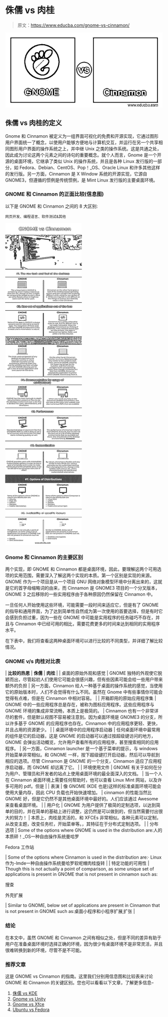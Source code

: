 # 侏儒 vs 肉桂

> 原文：<https://www.educba.com/gnome-vs-cinnamon/>

![GNOME vs Cinnamon](img/2d7ead13ac22887b5e1bff593bcda360.png)



## 侏儒 vs 肉桂的定义

Gnome 和 Cinnamon 被定义为一组界面可视化的免费和开源实现，它通过图形用户界面统一了概念，以使用户能够方便地与计算机交互，并运行在另一个共享相同图形用户界面的操作系统之上，并中继 Unix 之类的操作系统。这是共通之处，因此成为讨论这两个元素之间的诗句的重要概念。就个人而言，Gnome 是一个开源的桌面环境，它继承了类似 Unix 的操作系统，并且是各种 Linux 发行版的一部分，如 Fedora、Debian、CentOS、Pop！_OS、Oracle Linux 和许多其他这样的发行版。另一方面，Cinnamon 是 X Window 系统的开源实现，它源自 GNOME3，但遵循的惯例是传统惯例，是 Mint Linux 发行版的主要桌面环境。

### GNOME 和 Cinnamon 的正面比较(信息图)

以下是 GNOME 和 Cinnamon 之间的 8 大区别:

<small>网页开发、编程语言、软件测试&其他</small>

![GNOME-vs-Cinnamon-info](img/4527171315fdf50183a837c11eabb726.png)



### Gnome 和 Cinnamon 的主要区别

两个实现，即 GNOME 和 Cinnamon 都是桌面环境，因此，要理解这两个可用选项的实用范围，需要深入了解这两个实现的本质。第一个区别是实现的来源。GNOME 作为一个项目是从一个项目 GNU 网络对象模型环境中分离出来的，这就是它的首字母缩略词的由来，而 Cinnamon 是 GNOME3 项目的一个分叉版本，GNOME 3 之后移除的一些实用程序由于各种原因仍然保留在 Cinnamon 中。

一旦任何人开始使用这些环境，可能需要一段时间来适应它，但是有了 GNOME 的指导和通用界面，为了达到简单性自然成为第一次使用的首要选择，但是有时它会感到负担过重，因为一些在 GNOME 中可能是实用程序的任务碰巧不存在，并且与 Cinnamon 中已经可用的相比，需要花费更多的时间来达到相同的实用程序水平。

在下表中，我们将查看这两种桌面环境可以进行比较的不同类型，并详细了解比较情况。

### GNOME v/s 肉桂对比表

| **比较的热恩** | **侏儒** | **肉桂** |
| 桌面的原始外观和感觉 | GNOME 独特的外观使它脱颖而出，尽管起初人们使用它可能会很感兴趣，但有些因素可能会给一些用户带来额外的负担 | 另一方面，Cinnamon 给人一种基于桌面的操作系统的感觉，当使用它的原始版本时，人们不会觉得有什么不同。虽然在 Gnome 中有些事情你可能会觉得有点难，但是在 Cinnamon 中相对容易。 |
| 开箱即用的原始应用程序集 | GNOME 中的一些应用程序总是存在，被称为图标应用程序。这些应用程序与 GNOME 环境的集成非常流畅，本质上是极简的。 | Cinnamon 也有一个非常详尽的套件，但是默认视图不容易被注意到。因为桌面环境是 GNOME3 的分支，所以许多基于 GNOME 的应用程序也存在。Cinnamon 中的应用程序更轻、更快，并且占用的资源更少。 |
| 桌面环境中的应用程序启动器 | 任何桌面环境中最常用的组件是它的启动器，这是 GNOME 的启动器可以通过按超级键访问的地方，GNOME 会弹出活动概览，允许用户查看所有的应用程序，甚至搜索相同的应用程序。 | 另一方面，Cinnamon launcher 是一个基于菜单的提示，与 windows 开始菜单非常相似。和 GNOME 一样，按下超级键打开启动器，然后可以导航到相应的选项。尽管 Cinnamon 是 GNOME 的一个分支，Cinnamon 适应了应用程序启动器，而 GNOME 却远离了它。 |
| 环境使用文件 | GNOME 有关于如何在分为用户、管理员和开发者的站点上使用桌面环境的最全面深入的文档。 | 当一个人在 Cinnamon 桌面环境上需要任何帮助时，他可以查看 Linux Mint 网站，以及许多可用的 pdf。但是 |
| 表演 | 像 GNOME (KDE 也是)这样的标准桌面环境可能会使用大量内存，因此 CPU 负载也开始快速增加。 | cinnamon 的性能当然比 GNOME 好，但是它仍然不是其他桌面环境中最好的。人们应该通过 Awesome 来查看桌面环境。 |
| 用户化 | GNOME 为用户提供了极简的定制选项，以达到简单的目的，并在简单的基础上进行调整，这仍然是可以做到的，但当然需要付出很大的努力！ | 本质上，肉桂是灵活的，和 XFCEs 非常相似。各种元素可以定制，从改变主题，改变任务栏，开始菜单等。，其特征在于分布式定制选项。 |
| 分布选项 | Some of the options where GNOME is used in the distribution are:人的本质砰！_OS一种自由操作系统曼哈罗

Fedora 工作站

 | Some of the options where Cinnamon is used in the distribution are:· Linux 作为-lmde一种自由操作系统曼哈罗软呢帽肉桂旋转 |
| 特定功能的可用性 | Though this is not actually a point of comparison, as some unique set of applications is present in GNOME that is not present in cinnamon such as:

搜查

外壳扩展

 | Similar to GNOME, below set of applications are present in Cinnamon that is not present in GNOME such as:桌面小程序和小程序扩展ˌ扩张 |

### 结论

在本文中，虽然 GNOME 和 Cinnamon 之间有相似之处，但是不同的差异有助于用户在准备桌面环境时选择正确的环境，因为很少有桌面环境不是非常灵活，并且很难转换到新的环境，尽管不是不可能。

### 推荐文章

这是 GNOME vs Cinnamon 的指南。这里我们分别用信息图和比较表来讨论 GNOME 和 Cinnamon 的关键区别。您也可以看看以下文章，了解更多信息–

1.  [侏儒 vs KDE](https://www.educba.com/gnome-vs-kde/)
2.  [Gnome vs Unity](https://www.educba.com/gnome-vs-unity/)
3.  [Gnome vs Xfce](https://www.educba.com/gnome-vs-xfce/)
4.  [Ubuntu vs Fedora](https://www.educba.com/ubuntu-vs-fedora/)





